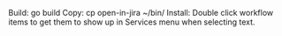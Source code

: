Build: go build
Copy: cp open-in-jira ~/bin/
Install: Double click workflow items to get them to show up in Services menu when selecting text.
